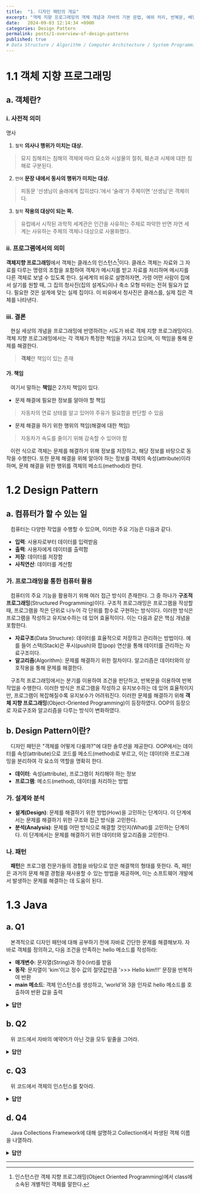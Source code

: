 ```yaml
---
title:  "1. 디자인 패턴의 개요"
excerpt: "객체 지향 프로그래밍의 객체 개념과 자바의 기본 문법, 예외 처리, 반복문, 배열 및 Java Collections Framework를 학습한다."
date:   2024-09-03 12:14:34 +0900
categories: Design Pattern
permalink: posts/1-overview-of-design-patterns
published: true
# Data Structure / Algorithm / Computer Architecture / System Programming / Computer Network / Database / Design Pattern / Web Programming / JavaScript / Java
---
```


# 1.1 객체 지향 프로그래밍

## a. 객체란?

### i. 사전적 의미

명사

1. `철학` **의사나 행위가 미치는 대상.**
> 묘지 침해죄는 침해의 객체에 따라 묘소와 시설물의 절취, 훼손과 시체에 대한 침해로 구분된다.

2. `언어` **문장 내에서 동사의 행위가 미치는 대상.**
> 피동문 ‘선생님이 술래에게 잡히셨다.’에서 ‘술래’가 주체이면 ‘선생님’은 객체이다.

3. `철학` **작용의 대상이 되는 쪽.**
> 유럽에서 시작된 과학적 세계관은 인간을 사유하는 주체로 파악한 반면 자연 세계는 사유하는 주체의 객체나 대상으로 사물화했다.

### ii. 프로그램에서의 의미

**객체지향 프로그래밍**에서 객체는 클래스의 인스턴스[^1]이다. 클래스 객체는 자료와 그 자료를 다루는 명령의 조합을 포함하여 객체가 메시지를 받고 자료를 처리하며 메시지를 다른 객체로 보낼 수 있도록 한다. 실세계의 비유로 설명하자면, 가령 어떤 사람이 집에서 살기를 원할 때, 그 집의 청사진(집의 설계도)이나 축소 모형 따위는 전혀 필요가 없다. 필요한 것은 설계에 맞는 실제 집이다. 이 비유에서 청사진은 클래스를, 실제 집은 객체를 나타낸다.

### iii. 결론

&nbsp;&nbsp; 현실 세상의 개념을 프로그래밍에 반영하려는 시도가 바로 객체 지향 프로그래밍이다. 객체 지향 프로그래밍에서는 각 객체가 특정한 책임을 가지고 있으며, 이 책임을 통해 문제를 해결한다.

<div class="bg"></div>

> **객체**란 책임이 있는 존재

<div class="bg"></div>

#### 가. 책임

&nbsp;&nbsp; 여기서 말하는 **책임**은 2가지 책임이 있다.

* 문제 해결에 필요한 정보를 알아야 할 책임
> 자동차의 연료 상태를 알고 있어야 주유가 필요함을 판단할 수 있음
* 문제 해결을 하기 위한 행위의 책임(해결에 대한 책임)
> 자동차가 속도를 줄이기 위해 감속할 수 있어야 함

&nbsp;&nbsp; 이런 식으로 객체는 문제를 해결하기 위해 정보를 저장하고, 해당 정보를 바탕으로 동작을 수행한다. 또한 문제 해결을 위해 알아야 하는 정보를 객체의 속성(attribute)이라 하며, 문제 해결을 위한 행위를 객체의 메소드(method)라 한다.

# 1.2 Design Pattern

## a. 컴퓨터가 할 수 있는 일

&nbsp;&nbsp; 컴퓨터는 다양한 작업을 수행할 수 있으며, 이러한 주요 기능은 다음과 같다.

* **입력**: 사용자로부터 데이터를 입력받음
* **출력**: 사용자에게 데이터를 출력함
* **저장**: 데이터를 저장함
* **사칙연산**: 데이터를 계산함

### 가. 프로그래밍을 통한 컴퓨터 활용

&nbsp;&nbsp; 컴퓨터의 주요 기능을 활용하기 위해 여러 접근 방식이 존재한다. 그 중 하나가 **구조적 프로그래밍**(Structured Programming)이다. 구조적 프로그래밍은 프로그램을 작성할 때, 프로그램을 작은 단위로 나누어 각 단위를 함수로 구현하는 방식이다. 이러한 방식은 프로그램을 작성하고 유지보수하는 데 있어 효율적이다. 이는 다음과 같은 핵심 개념을 포함한다.

* **자료구조**(Data Structure): 데이터를 효율적으로 저장하고 관리하는 방법이다. 예를 들어 스택(Stack)은 푸시(push)와 팝(pop) 연산을 통해 데이터를 관리하는 자료구조이다.
* **알고리즘**(Algorithm): 문제를 해결하기 위한 절차이다. 알고리즘은 데이터와의 상호작용을 통해 문제를 해결한다.

&nbsp;&nbsp; 구조적 프로그래밍에서는 분기를 이용하여 조건을 판단하고, 반복문을 이용하여 반복 작업을 수행한다. 이러한 방식은 프로그램을 작성하고 유지보수하는 데 있어 효율적이지만, 프로그램이 복잡해질수록 유지보수가 어려워진다. 이러한 문제를 해결하기 위해 **객체 지향 프로그래밍**(Object-Oriented Programming)이 등장하였다. OOP의 등장으로 자료구조와 알고리즘을 다루는 방식이 변화하였다.

## b. Design Pattern이란?

&nbsp;&nbsp; 디자인 패턴은 "객체를 어떻게 다룰까?"에 대한 솔루션을 제공한다. OOP에서는 데이터를 속성(attribute)으로 코드를 메소드(method)로 부르고, 이는 데이터와 프로그래밍을 분리하여 각 요소의 역할을 명확히 한다.

* **데이터**: 속성(attribute), 프로그램이 처리해야 하는 정보
* **프로그램**: 메소드(method), 데이터를 처리하는 방법

### 가. 설계와 분석

* **설계(Design)**: 문제를 해결하기 위한 방법(How)을 고민하는 단계이다. 이 단계에서는 문제를 해결하기 위한 구조와 접근 방식을 고민한다.
* **분석(Analysis)**: 문제를 어떤 방식으로 해결할 것인지(What)를 고민하는 단계이다. 이 단계에서는 문제를 해결하기 위한 데이터와 알고리즘을 고민한다.

### 나. 패턴

&nbsp;&nbsp; **패턴**은 프로그램 전문가들의 경험을 바탕으로 얻은 해결책의 형태를 뜻한다. 즉, 패턴은 과거의 문제 해결 경험을 재사용할 수 있는 방법을 제공하며, 이는 소프트웨어 개발에서 발생하는 문제를 해결하는 데 도움이 된다.

# 1.3 Java

## a. Q1

&nbsp;&nbsp; 본격적으로 디자인 패턴에 대해 공부하기 전에 자바로 간단한 문제를 해결해보자. 자바로 객체를 정의하고, 다음 조건을 만족하는 hello 메소드를 작성하라:

* **매개변수**: 문자열(String)과 정수(int)를 받음
* **동작**: 문자열이 'kim'이고 정수 값의 절댓값만큼 '>>> Hello kim!!!' 문장을 반복하여 반환
* **main 메소드**: 객체 인스턴스를 생성하고, 'world'와 3을 인자로 hello 메소드를 호출하여 반환 값을 출력

<div class="bg"></div>
<div class="bg"></div>
<div class="bg"></div>

<details><summary><strong>답안</strong></summary>

<div class="bg"></div>
<div class="bg"></div>

<pre><code class="language-java hljs" data-highlighted="yes"><span class="hljs-keyword">public</span> <span class="hljs-keyword">class</span> <span class="hljs-title class_">Test</span> {
    <span class="hljs-keyword">public</span> <span class="hljs-keyword">static</span> String <span class="hljs-title function_">hello</span><span class="hljs-params">(String name, <span class="hljs-type">int</span> n)</span> {
        <span class="hljs-type">StringBuilder</span> <span class="hljs-variable">str</span> <span class="hljs-operator">=</span> <span class="hljs-keyword">new</span> <span class="hljs-title class_">StringBuilder</span>();
        
        <span class="hljs-keyword">for</span> (<span class="hljs-type">int</span> <span class="hljs-variable">i</span> <span class="hljs-operator">=</span> <span class="hljs-number">0</span>; i &lt; Math.abs(n); i++) {
            str.append(<span class="hljs-string">"&gt;&gt;&gt; Hello "</span>).append(name).append(<span class="hljs-string">"!!!\n"</span>);
        }
        <span class="hljs-keyword">return</span> str.toString();
    }

    <span class="hljs-keyword">public</span> <span class="hljs-keyword">static</span> <span class="hljs-keyword">void</span> <span class="hljs-title function_">main</span><span class="hljs-params">(String[] args)</span> {
    	<span class="hljs-type">Test</span> <span class="hljs-variable">test</span> <span class="hljs-operator">=</span> <span class="hljs-keyword">new</span> <span class="hljs-title class_">Test</span>();
    	
    	System.out.println(test.hello(<span class="hljs-string">"world"</span>, <span class="hljs-number">3</span>));
    }
}
</code><button class="copy" type="button" aria-label="Copy code to clipboard"><i class="fa-regular fa-clone"></i></button></pre>

</details>


## b. Q2

&nbsp;&nbsp; 위 코드에서 자바의 예약어가 아닌 것을 모두 밑줄을 그어라.

<details><summary><strong>답안</strong></summary>

<div class="bg"></div>
<div class="bg"></div>

<pre><code class="language-java hljs" data-highlighted="yes"><span class="hljs-keyword">public</span> <span class="hljs-keyword">class</span> <span class="hljs-title class_"><ins>Test</ins></span> {
    <span class="hljs-keyword">public</span> <span class="hljs-keyword">static</span> <ins>String</ins> <span class="hljs-title function_"><ins>hello</ins></span><span class="hljs-params">(<ins>String</ins> <ins>name</ins>, <span class="hljs-type">int</span> <ins>n</ins>)</span> {
        <span class="hljs-type"><ins>StringBuilder</ins></span> <span class="hljs-variable"><ins>str</ins></span> <span class="hljs-operator">=</span> <span class="hljs-keyword">new</span> <span class="hljs-title class_"><ins>StringBuilder</ins></span>();
        
        <span class="hljs-keyword">for</span> (<span class="hljs-type">int</span> <span class="hljs-variable"><ins>i</ins></span> <span class="hljs-operator">=</span> <span class="hljs-number">0</span>; <ins>i</ins> &lt; <ins>Math</ins>.<ins>abs</ins>(<ins>n</ins>); <ins>i</ins>++) {
            <ins>str</ins>.<ins>append</ins>(<span class="hljs-string">"&gt;&gt;&gt; Hello "</span>).<ins>append</ins>(<ins>name</ins>).<ins>append</ins>(<span class="hljs-string">"!!!\n"</span>);
        }
        <span class="hljs-keyword">return</span> <ins>str</ins>.<ins>toString</ins>();
    }

    <span class="hljs-keyword">public</span> <span class="hljs-keyword">static</span> <span class="hljs-keyword">void</span> <span class="hljs-title function_"><ins>main</ins></span><span class="hljs-params">(<ins>String</ins>[] <ins>args</ins>)</span> {
    	<span class="hljs-type"><ins>Test</ins></span> <span class="hljs-variable"><ins>test</ins></span> <span class="hljs-operator">=</span> <span class="hljs-keyword">new</span> <span class="hljs-title class_"><ins>Test</ins></span>();
    	
    	<ins>System</ins>.<ins>out</ins>.<ins>println</ins>(<ins>test</ins>.<ins>hello</ins>(<span class="hljs-string">"world"</span>, <span class="hljs-number">3</span>));
    }
}
</code><button class="copy" type="button" aria-label="Copy code to clipboard"><i class="fa-regular fa-clone"></i></button></pre>

<div class="bg"></div>
<div class="bg"></div>

<pre><code class="language-java hljs" data-highlighted="yes"><span class="hljs-keyword">public</span> <span class="hljs-keyword">class</span> <span class="hljs-title class_"><ins>Test</ins></span> {
</code><button class="copy" type="button" aria-label="Copy code to clipboard"><i class="fa-regular fa-clone"></i></button></pre>

<ul>
  <li><code>public</code> 키워드는 접근 지정자(access specifier)라고 하며 선언된 클래스가 다른 클래스에서 활용하거나 접근할 수 있음을 뜻한다. 예약어이다.</li>
  <li><code>class</code> 키워드는 클래스를 선언할 때 사용하고 예약어이다.</li>
</ul>

<br>
<div class="bg"></div>

<pre><code class="language-java hljs" data-highlighted="yes"><span class="hljs-keyword">public</span> <span class="hljs-keyword">static</span> <ins>String</ins> <span class="hljs-title function_"><ins>hello</ins></span><span class="hljs-params">(<ins>String</ins> <ins>name</ins>, <span class="hljs-type">int</span> <ins>n</ins>)</span> {
</code><button class="copy" type="button" aria-label="Copy code to clipboard"><i class="fa-regular fa-clone"></i></button></pre>

<ul>
  <li><code>static</code> 키워드는 모든 객체가 공유하는 변수로 객체에 포함되지 않고, 별도의 메모리 공간에 올라간다. 예약어이다.</li>
  <li><code>String</code> 객체는 문자열을 위한 <strong>클래스</strong>로 예약어가 아니다. java.lang 패키지에 포함되어 있다.</li>
  <li>변수는 예약어가 아니다.</li>
</ul>

<p style="text-align: center;">·<br>·<br>·</p>

<pre><code class="language-java hljs" data-highlighted="yes"><span class="hljs-keyword">public</span> <span class="hljs-keyword">static</span> <span class="hljs-keyword">void</span> <span class="hljs-title function_"><ins>main</ins></span><span class="hljs-params">(<ins>String</ins>[] <ins>args</ins>)</span> {
</code><button class="copy" type="button" aria-label="Copy code to clipboard"><i class="fa-regular fa-clone"></i></button></pre>

<ul>
  <li><code>main</code>은 자바 프로그램에서 <strong>가장 중요한 메소드</strong>로, 프로그램이 실행될 때 가장 먼저 실행되며 한 클래스에 하나의 main 메소드만 존재해야 한다. 특별한 이름이지만 예약어는 아니다.</li>
  <li><code>args</code>는 String 배열로 main() 메소드가 시작되기 전, 전달 받은 명령행 인자들을 문자열로 만들어 args 배열에 저장한다. 배열의 이름이므로 예약어가 아니다.</li>
</ul>

<br>
<div class="bg"></div>

<pre><code class="language-java hljs" data-highlighted="yes"><ins>System</ins>.<ins>out</ins>.<ins>println</ins>(<ins>test</ins>.<ins>hello</ins>(<span class="hljs-string">"world"</span>, <span class="hljs-number">3</span>));
</code><button class="copy" type="button" aria-label="Copy code to clipboard"><i class="fa-regular fa-clone"></i></button></pre>

<ul>
  <li><code>System</code>은 자바의 클래스 이름으로 java.lang 패키지에 포함된 클래스이며, 시스템 관련 기능을 제공합니다. 예약어가 아니다.</li>
  <li><code>out</code>은 System 클래스 내부의 정적 필드이다. 표준 출력 스트림을 나타내는 PrintStream 객체를 참조한다. 예약어가 아니다.</li>
  <li><code>println</code>은 PrintStream 클래스의 메소드 이름이다. 이 메소드는 데이터를 출력한 후 줄 바꿈을 추가하는 기능을 한다. 역시 예약어가 아니다.</li>
</ul>
</details>

## c. Q3

&nbsp;&nbsp; 위 코드에서 객체의 인스턴스를 찾아라.

<details><summary><strong>답안</strong></summary>

<div class="bg"></div>
<div class="bg"></div>

<pre><code class="language-java hljs" data-highlighted="yes"><span class="hljs-keyword">public</span> <span class="hljs-keyword">class</span> <span class="hljs-title class_">Test</span> {
    <span class="hljs-keyword">public</span> <span class="hljs-keyword">static</span> String <span class="hljs-title function_">hello</span><span class="hljs-params">(String <strong>name</strong>, <span class="hljs-type">int</span> n)</span> {
        <span class="hljs-type">StringBuilder</span> <strong><span class="hljs-variable">str</span></strong> <span class="hljs-operator">=</span> <span class="hljs-keyword">new</span> <span class="hljs-title class_">StringBuilder</span>();
        
        <span class="hljs-keyword">for</span> (<span class="hljs-type">int</span> <span class="hljs-variable">i</span> <span class="hljs-operator">=</span> <span class="hljs-number">0</span>; i &lt; Math.abs(n); i++) {
            <strong>str</strong>.append(<span class="hljs-string">"&gt;&gt;&gt; Hello "</span>).append(<strong>name</strong>).append(<span class="hljs-string">"!!!\n"</span>);
        }
        <span class="hljs-keyword">return</span> <strong>str</strong>.toString();
    }

    <span class="hljs-keyword">public</span> <span class="hljs-keyword">static</span> <span class="hljs-keyword">void</span> <span class="hljs-title function_">main</span><span class="hljs-params">(String[] <strong>args</strong>)</span> {
    	<span class="hljs-type">Test</span> <strong><span class="hljs-variable">test</span></strong> <span class="hljs-operator">=</span> <span class="hljs-keyword">new</span> <span class="hljs-title class_">Test</span>();
    	
    	System.out.println(test.hello(<span class="hljs-string">"world"</span>, <span class="hljs-number">3</span>));
    }
}
</code><button class="copy" type="button" aria-label="Copy code to clipboard"><i class="fa-regular fa-clone"></i></button></pre>

&nbsp;&nbsp; <strong>객체의 인스턴스</strong>란 클래스를 기반으로 생성된 객체를 의미한다. 따라서 객체의 인스턴스에는 <code>String</code> 클래스로 생성된 name, args와 <code>StringBuilder</code> 클래스의 인스턴스인 str, <code>Test</code> 클래스의 인스턴스 test가 있다.

</details>

## d. Q4

&nbsp;&nbsp; Java Collections Framework에 대해 설명하고 Collection에서 파생된 객체 이름을 나열하라.

<details><summary><strong>답안</strong></summary>

<h3 id="java-collections-framework">Java Collections Framework</h3>

<p>&nbsp;&nbsp; JCF란 다수의 데이터를 쉽고 효과적으로 처리할 수 있는 표준화된 방법을 제공하는 클래스의 집합을 의미한다. 데이터를 저장하는 자료 구조와 데이터를 처리하는 알고리즘을 구조화하여 클래스로 구현해 놓은 것이다. 여기서 Collection은 데이터의 집합이나 그룹이라고 생각할 수 있다.</p>

<h4 id="주요-구성-요소">주요 구성 요소</h4>

<ol>
  <li>
    <p><strong>Collection 인터페이스</strong>: 모든 컬렉션 클래스가 구현해야 하는 기본 인터페이스이다. 데이터 요소를 모아놓은 구조를 정의한다. <code>Collection</code> 인터페이스의 주요 하위 인터페이스는 <code>List</code>, <code>Set</code>, <code>Queue</code>이다.</p>
  </li>
  <li><strong>List 인터페이스</strong>: 순서가 있는 컬렉션을 정의하며, 중복된 요소를 허용한다. 예를 들어, 리스트는 데이터의 삽입 순서를 유지한다.
    <ul>
      <li><strong>ArrayList</strong>: 동적 배열 기반의 리스트이다. 인덱스를 통해 요소에 접근할 수 있다.</li>
      <li><strong>LinkedList</strong>: 연결 리스트 기반의 리스트이다. 삽입 및 삭제가 빈번한 상황에서 성능이 좋다.</li>
    </ul>
  </li>
  <li><strong>Set 인터페이스</strong>: 순서가 없는 컬렉션을 정의하며, 중복된 요소를 허용하지 않는다.
    <ul>
      <li><strong>HashSet</strong>: 해시 테이블 기반의 집합이다. 요소의 순서를 유지하지 않으며, 빠른 검색과 삽입을 지원한다.</li>
      <li><strong>LinkedHashSet</strong>: 해시 테이블과 링크드 리스트를 기반으로, 요소의 삽입 순서를 유지한다.</li>
      <li><strong>TreeSet</strong>: 정렬된 집합이다. 요소는 정렬된 순서로 유지되며, <code>SortedSet</code> 인터페이스를 구현한다.</li>
    </ul>
  </li>
  <li><strong>Queue 인터페이스</strong>: FIFO(First In, First Out) 방식으로 요소를 처리하는 자료 구조이다. 주로 대기열을 구현할 때 사용된다.
    <ul>
      <li><strong>LinkedList</strong>: <code>Queue</code> 인터페이스를 구현한 동시에 <code>List</code> 인터페이스도 구현한다.</li>
      <li><strong>PriorityQueue</strong>: 요소를 우선 순위에 따라 정렬하는 큐이다.</li>
    </ul>
  </li>
  <li><strong>Map 인터페이스</strong>: 키-값 쌍으로 데이터를 저장하는 컬렉션이다. 각 키는 유일하며, 각 키는 단 하나의 값과 연관된다.
    <ul>
      <li><strong>HashMap</strong>: 해시 테이블 기반의 맵이다. 키의 순서를 유지하지 않으며, 빠른 검색과 삽입을 지원한다.</li>
      <li><strong>LinkedHashMap</strong>: 해시 테이블과 링크드 리스트를 기반으로, 삽입 순서를 유지한다.</li>
      <li><strong>TreeMap</strong>: 키를 정렬된 순서로 유지하는 맵이다. <code>SortedMap</code> 인터페이스를 구현한다.</li>
    </ul>
  </li>
  <li><strong>Deque 인터페이스</strong>: Double-ended Queue의 약자로, 양쪽 끝에서 요소를 추가하거나 제거할 수 있는 큐이다.
    <ul>
      <li><strong>ArrayDeque</strong>: 동적 배열 기반의 덱이다.</li>
      <li><strong>LinkedList</strong>: <code>Deque</code> 인터페이스를 구현하면서 <code>Queue</code>와 <code>List</code> 인터페이스도 구현한다.</li>
    </ul>
  </li>
</ol>

<h4 id="collection에서-파생된-객체-이름">Collection에서 파생된 객체 이름</h4>

<ul>
  <li><strong>List 인터페이스에서 파생된 객체</strong>:
    <ul>
      <li><code>ArrayList</code></li>
      <li><code>LinkedList</code></li>
      <li><code>Vector</code> (구식)</li>
    </ul>
  </li>
  <li><strong>Set 인터페이스에서 파생된 객체</strong>:
    <ul>
      <li><code>HashSet</code></li>
      <li><code>LinkedHashSet</code></li>
      <li><code>TreeSet</code></li>
    </ul>
  </li>
  <li><strong>Queue 인터페이스에서 파생된 객체</strong>:
    <ul>
      <li><code>LinkedList</code> (Queue와 List를 모두 구현)</li>
      <li><code>PriorityQueue</code></li>
      <li><code>ArrayDeque</code></li>
    </ul>
  </li>
  <li><strong>Map 인터페이스에서 파생된 객체</strong>:
    <ul>
      <li><code>HashMap</code></li>
      <li><code>LinkedHashMap</code></li>
      <li><code>TreeMap</code></li>
    </ul>
  </li>
  <li><strong>Deque 인터페이스에서 파생된 객체</strong>:
    <ul>
      <li><code>ArrayDeque</code></li>
      <li><code>LinkedList</code> (Deque와 Queue를 모두 구현)</li>
    </ul>
  </li>
</ul>

</details>

----

[^1]: 인스턴스란 객체 지향 프로그래밍(Object Oriented Programming)에서 class에 소속된 개별적인 객체를 말한다.
